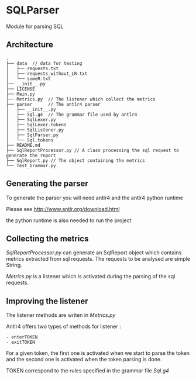 # SQLParser
Module for parsing SQL

## Architecture 

```
.
├── data  // data for testing
│   ├── requests.txt
│   ├── requests_without_LR.txt
│   └── someR.txt
├── __init__.py
├── LICENSE
├── Main.py
├── Metrics.py  // The listener which collect the metrics 
├── parser      // The antlr4 parser
│   ├── __init__.py
│   ├── Sql.g4  // The grammar file used by antlr4
│   ├── SqlLexer.py 
│   ├── SqlLexer.tokens
│   ├── SqlListener.py
│   ├── SqlParser.py
│   └── Sql.tokens
├── README.md
├── SqlReportProcessor.py // A class processing the sql request to generate the report
├── SqlReport.py // The object containing the metrics
└── Test_Grammar.py
```

## Generating the parser
To generate the parser you will need antlr4 and the antlr4 python runtime

Please see http://www.antlr.org/download.html

the python runtime is also needed to run the project

## Collecting the metrics

*SqlReportProcessor.py* can generate an SqlReport object which contains metrics
extracted from sql requests. The requests to be analysed are simple String.

*Metrics.py* is a listener which is activated during the parsing of the sql requests.

## Improving the listener

The listener methods are writen in *Metrics.py*

Antlr4 offers two types of methods for listener :
    
    - enterTOKEN 
    - exitTOKEN

For a given token, the first one is activated when we start to parse the token and
the second one is activated when the token parsing is done.

TOKEN correspond to the rules specified in the grammar file *Sql.g4*